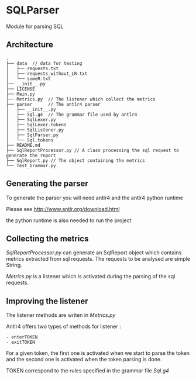 # SQLParser
Module for parsing SQL

## Architecture 

```
.
├── data  // data for testing
│   ├── requests.txt
│   ├── requests_without_LR.txt
│   └── someR.txt
├── __init__.py
├── LICENSE
├── Main.py
├── Metrics.py  // The listener which collect the metrics 
├── parser      // The antlr4 parser
│   ├── __init__.py
│   ├── Sql.g4  // The grammar file used by antlr4
│   ├── SqlLexer.py 
│   ├── SqlLexer.tokens
│   ├── SqlListener.py
│   ├── SqlParser.py
│   └── Sql.tokens
├── README.md
├── SqlReportProcessor.py // A class processing the sql request to generate the report
├── SqlReport.py // The object containing the metrics
└── Test_Grammar.py
```

## Generating the parser
To generate the parser you will need antlr4 and the antlr4 python runtime

Please see http://www.antlr.org/download.html

the python runtime is also needed to run the project

## Collecting the metrics

*SqlReportProcessor.py* can generate an SqlReport object which contains metrics
extracted from sql requests. The requests to be analysed are simple String.

*Metrics.py* is a listener which is activated during the parsing of the sql requests.

## Improving the listener

The listener methods are writen in *Metrics.py*

Antlr4 offers two types of methods for listener :
    
    - enterTOKEN 
    - exitTOKEN

For a given token, the first one is activated when we start to parse the token and
the second one is activated when the token parsing is done.

TOKEN correspond to the rules specified in the grammar file *Sql.g4*